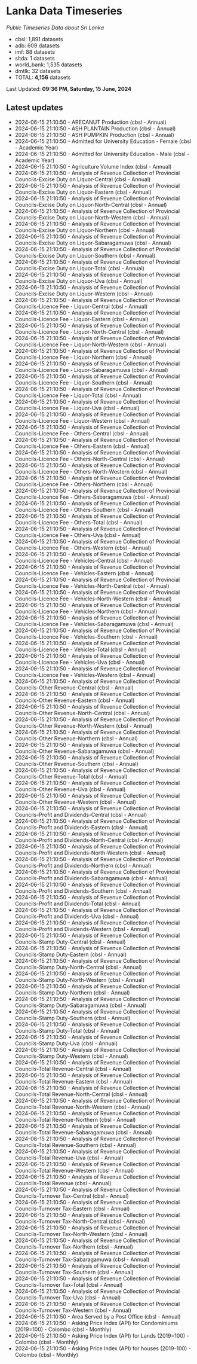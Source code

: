 # Lanka Data Timeseries
*Public Timeseries Data about Sri Lanka*

* cbsl: 1,891 datasets
* adb: 609 datasets
* imf: 88 datasets
* sltda: 1 datasets
* world_bank: 1,535 datasets
* dmtlk: 32 datasets
* TOTAL: **4,156** datasets

Last Updated: **09:36 PM, Saturday, 15 June, 2024**

## Latest updates

* 2024-06-15 21:10:50 - ARECANUT Production (cbsl - Annual)
* 2024-06-15 21:10:50 - ASH PLANTAIN Production (cbsl - Annual)
* 2024-06-15 21:10:50 - ASH PUMPKIN Production (cbsl - Annual)
* 2024-06-15 21:10:50 - Admitted for University Education - Female (cbsl - Academic Year)
* 2024-06-15 21:10:50 - Admitted for University Education - Male (cbsl - Academic Year)
* 2024-06-15 21:10:50 - Agriculture Volume Index (cbsl - Annual)
* 2024-06-15 21:10:50 - Analysis of Revenue Collection of Provincial Councils-Excise Duty on Liquor-Central (cbsl - Annual)
* 2024-06-15 21:10:50 - Analysis of Revenue Collection of Provincial Councils-Excise Duty on Liquor-Eastern (cbsl - Annual)
* 2024-06-15 21:10:50 - Analysis of Revenue Collection of Provincial Councils-Excise Duty on Liquor-North-Central (cbsl - Annual)
* 2024-06-15 21:10:50 - Analysis of Revenue Collection of Provincial Councils-Excise Duty on Liquor-North-Western (cbsl - Annual)
* 2024-06-15 21:10:50 - Analysis of Revenue Collection of Provincial Councils-Excise Duty on Liquor-Northern (cbsl - Annual)
* 2024-06-15 21:10:50 - Analysis of Revenue Collection of Provincial Councils-Excise Duty on Liquor-Sabaragamuwa (cbsl - Annual)
* 2024-06-15 21:10:50 - Analysis of Revenue Collection of Provincial Councils-Excise Duty on Liquor-Southern (cbsl - Annual)
* 2024-06-15 21:10:50 - Analysis of Revenue Collection of Provincial Councils-Excise Duty on Liquor-Total (cbsl - Annual)
* 2024-06-15 21:10:50 - Analysis of Revenue Collection of Provincial Councils-Excise Duty on Liquor-Uva (cbsl - Annual)
* 2024-06-15 21:10:50 - Analysis of Revenue Collection of Provincial Councils-Excise Duty on Liquor-Western (cbsl - Annual)
* 2024-06-15 21:10:50 - Analysis of Revenue Collection of Provincial Councils-Licence Fee - Liquor-Central (cbsl - Annual)
* 2024-06-15 21:10:50 - Analysis of Revenue Collection of Provincial Councils-Licence Fee - Liquor-Eastern (cbsl - Annual)
* 2024-06-15 21:10:50 - Analysis of Revenue Collection of Provincial Councils-Licence Fee - Liquor-North-Central (cbsl - Annual)
* 2024-06-15 21:10:50 - Analysis of Revenue Collection of Provincial Councils-Licence Fee - Liquor-North-Western (cbsl - Annual)
* 2024-06-15 21:10:50 - Analysis of Revenue Collection of Provincial Councils-Licence Fee - Liquor-Northern (cbsl - Annual)
* 2024-06-15 21:10:50 - Analysis of Revenue Collection of Provincial Councils-Licence Fee - Liquor-Sabaragamuwa (cbsl - Annual)
* 2024-06-15 21:10:50 - Analysis of Revenue Collection of Provincial Councils-Licence Fee - Liquor-Southern (cbsl - Annual)
* 2024-06-15 21:10:50 - Analysis of Revenue Collection of Provincial Councils-Licence Fee - Liquor-Total (cbsl - Annual)
* 2024-06-15 21:10:50 - Analysis of Revenue Collection of Provincial Councils-Licence Fee - Liquor-Uva (cbsl - Annual)
* 2024-06-15 21:10:50 - Analysis of Revenue Collection of Provincial Councils-Licence Fee - Liquor-Western (cbsl - Annual)
* 2024-06-15 21:10:50 - Analysis of Revenue Collection of Provincial Councils-Licence Fee - Others-Central (cbsl - Annual)
* 2024-06-15 21:10:50 - Analysis of Revenue Collection of Provincial Councils-Licence Fee - Others-Eastern (cbsl - Annual)
* 2024-06-15 21:10:50 - Analysis of Revenue Collection of Provincial Councils-Licence Fee - Others-North-Central (cbsl - Annual)
* 2024-06-15 21:10:50 - Analysis of Revenue Collection of Provincial Councils-Licence Fee - Others-North-Western (cbsl - Annual)
* 2024-06-15 21:10:50 - Analysis of Revenue Collection of Provincial Councils-Licence Fee - Others-Northern (cbsl - Annual)
* 2024-06-15 21:10:50 - Analysis of Revenue Collection of Provincial Councils-Licence Fee - Others-Sabaragamuwa (cbsl - Annual)
* 2024-06-15 21:10:50 - Analysis of Revenue Collection of Provincial Councils-Licence Fee - Others-Southern (cbsl - Annual)
* 2024-06-15 21:10:50 - Analysis of Revenue Collection of Provincial Councils-Licence Fee - Others-Total (cbsl - Annual)
* 2024-06-15 21:10:50 - Analysis of Revenue Collection of Provincial Councils-Licence Fee - Others-Uva (cbsl - Annual)
* 2024-06-15 21:10:50 - Analysis of Revenue Collection of Provincial Councils-Licence Fee - Others-Western (cbsl - Annual)
* 2024-06-15 21:10:50 - Analysis of Revenue Collection of Provincial Councils-Licence Fee - Vehicles-Central (cbsl - Annual)
* 2024-06-15 21:10:50 - Analysis of Revenue Collection of Provincial Councils-Licence Fee - Vehicles-Eastern (cbsl - Annual)
* 2024-06-15 21:10:50 - Analysis of Revenue Collection of Provincial Councils-Licence Fee - Vehicles-North-Central (cbsl - Annual)
* 2024-06-15 21:10:50 - Analysis of Revenue Collection of Provincial Councils-Licence Fee - Vehicles-North-Western (cbsl - Annual)
* 2024-06-15 21:10:50 - Analysis of Revenue Collection of Provincial Councils-Licence Fee - Vehicles-Northern (cbsl - Annual)
* 2024-06-15 21:10:50 - Analysis of Revenue Collection of Provincial Councils-Licence Fee - Vehicles-Sabaragamuwa (cbsl - Annual)
* 2024-06-15 21:10:50 - Analysis of Revenue Collection of Provincial Councils-Licence Fee - Vehicles-Southern (cbsl - Annual)
* 2024-06-15 21:10:50 - Analysis of Revenue Collection of Provincial Councils-Licence Fee - Vehicles-Total (cbsl - Annual)
* 2024-06-15 21:10:50 - Analysis of Revenue Collection of Provincial Councils-Licence Fee - Vehicles-Uva (cbsl - Annual)
* 2024-06-15 21:10:50 - Analysis of Revenue Collection of Provincial Councils-Licence Fee - Vehicles-Western (cbsl - Annual)
* 2024-06-15 21:10:50 - Analysis of Revenue Collection of Provincial Councils-Other Revenue-Central (cbsl - Annual)
* 2024-06-15 21:10:50 - Analysis of Revenue Collection of Provincial Councils-Other Revenue-Eastern (cbsl - Annual)
* 2024-06-15 21:10:50 - Analysis of Revenue Collection of Provincial Councils-Other Revenue-North-Central (cbsl - Annual)
* 2024-06-15 21:10:50 - Analysis of Revenue Collection of Provincial Councils-Other Revenue-North-Western (cbsl - Annual)
* 2024-06-15 21:10:50 - Analysis of Revenue Collection of Provincial Councils-Other Revenue-Northern (cbsl - Annual)
* 2024-06-15 21:10:50 - Analysis of Revenue Collection of Provincial Councils-Other Revenue-Sabaragamuwa (cbsl - Annual)
* 2024-06-15 21:10:50 - Analysis of Revenue Collection of Provincial Councils-Other Revenue-Southern (cbsl - Annual)
* 2024-06-15 21:10:50 - Analysis of Revenue Collection of Provincial Councils-Other Revenue-Total (cbsl - Annual)
* 2024-06-15 21:10:50 - Analysis of Revenue Collection of Provincial Councils-Other Revenue-Uva (cbsl - Annual)
* 2024-06-15 21:10:50 - Analysis of Revenue Collection of Provincial Councils-Other Revenue-Western (cbsl - Annual)
* 2024-06-15 21:10:50 - Analysis of Revenue Collection of Provincial Councils-Profit and Dividends-Central (cbsl - Annual)
* 2024-06-15 21:10:50 - Analysis of Revenue Collection of Provincial Councils-Profit and Dividends-Eastern (cbsl - Annual)
* 2024-06-15 21:10:50 - Analysis of Revenue Collection of Provincial Councils-Profit and Dividends-North-Central (cbsl - Annual)
* 2024-06-15 21:10:50 - Analysis of Revenue Collection of Provincial Councils-Profit and Dividends-North-Western (cbsl - Annual)
* 2024-06-15 21:10:50 - Analysis of Revenue Collection of Provincial Councils-Profit and Dividends-Northern (cbsl - Annual)
* 2024-06-15 21:10:50 - Analysis of Revenue Collection of Provincial Councils-Profit and Dividends-Sabaragamuwa (cbsl - Annual)
* 2024-06-15 21:10:50 - Analysis of Revenue Collection of Provincial Councils-Profit and Dividends-Southern (cbsl - Annual)
* 2024-06-15 21:10:50 - Analysis of Revenue Collection of Provincial Councils-Profit and Dividends-Total (cbsl - Annual)
* 2024-06-15 21:10:50 - Analysis of Revenue Collection of Provincial Councils-Profit and Dividends-Uva (cbsl - Annual)
* 2024-06-15 21:10:50 - Analysis of Revenue Collection of Provincial Councils-Profit and Dividends-Western (cbsl - Annual)
* 2024-06-15 21:10:50 - Analysis of Revenue Collection of Provincial Councils-Stamp Duty-Central (cbsl - Annual)
* 2024-06-15 21:10:50 - Analysis of Revenue Collection of Provincial Councils-Stamp Duty-Eastern (cbsl - Annual)
* 2024-06-15 21:10:50 - Analysis of Revenue Collection of Provincial Councils-Stamp Duty-North-Central (cbsl - Annual)
* 2024-06-15 21:10:50 - Analysis of Revenue Collection of Provincial Councils-Stamp Duty-North-Western (cbsl - Annual)
* 2024-06-15 21:10:50 - Analysis of Revenue Collection of Provincial Councils-Stamp Duty-Northern (cbsl - Annual)
* 2024-06-15 21:10:50 - Analysis of Revenue Collection of Provincial Councils-Stamp Duty-Sabaragamuwa (cbsl - Annual)
* 2024-06-15 21:10:50 - Analysis of Revenue Collection of Provincial Councils-Stamp Duty-Southern (cbsl - Annual)
* 2024-06-15 21:10:50 - Analysis of Revenue Collection of Provincial Councils-Stamp Duty-Total (cbsl - Annual)
* 2024-06-15 21:10:50 - Analysis of Revenue Collection of Provincial Councils-Stamp Duty-Uva (cbsl - Annual)
* 2024-06-15 21:10:50 - Analysis of Revenue Collection of Provincial Councils-Stamp Duty-Western (cbsl - Annual)
* 2024-06-15 21:10:50 - Analysis of Revenue Collection of Provincial Councils-Total Revenue-Central (cbsl - Annual)
* 2024-06-15 21:10:50 - Analysis of Revenue Collection of Provincial Councils-Total Revenue-Eastern (cbsl - Annual)
* 2024-06-15 21:10:50 - Analysis of Revenue Collection of Provincial Councils-Total Revenue-North-Central (cbsl - Annual)
* 2024-06-15 21:10:50 - Analysis of Revenue Collection of Provincial Councils-Total Revenue-North-Western (cbsl - Annual)
* 2024-06-15 21:10:50 - Analysis of Revenue Collection of Provincial Councils-Total Revenue-Northern (cbsl - Annual)
* 2024-06-15 21:10:50 - Analysis of Revenue Collection of Provincial Councils-Total Revenue-Sabaragamuwa (cbsl - Annual)
* 2024-06-15 21:10:50 - Analysis of Revenue Collection of Provincial Councils-Total Revenue-Southern (cbsl - Annual)
* 2024-06-15 21:10:50 - Analysis of Revenue Collection of Provincial Councils-Total Revenue-Uva (cbsl - Annual)
* 2024-06-15 21:10:50 - Analysis of Revenue Collection of Provincial Councils-Total Revenue-Western (cbsl - Annual)
* 2024-06-15 21:10:50 - Analysis of Revenue Collection of Provincial Councils-Total Revenue (cbsl - Annual)
* 2024-06-15 21:10:50 - Analysis of Revenue Collection of Provincial Councils-Turnover Tax-Central (cbsl - Annual)
* 2024-06-15 21:10:50 - Analysis of Revenue Collection of Provincial Councils-Turnover Tax-Eastern (cbsl - Annual)
* 2024-06-15 21:10:50 - Analysis of Revenue Collection of Provincial Councils-Turnover Tax-North-Central (cbsl - Annual)
* 2024-06-15 21:10:50 - Analysis of Revenue Collection of Provincial Councils-Turnover Tax-North-Western (cbsl - Annual)
* 2024-06-15 21:10:50 - Analysis of Revenue Collection of Provincial Councils-Turnover Tax-Northern (cbsl - Annual)
* 2024-06-15 21:10:50 - Analysis of Revenue Collection of Provincial Councils-Turnover Tax-Sabaragamuwa (cbsl - Annual)
* 2024-06-15 21:10:50 - Analysis of Revenue Collection of Provincial Councils-Turnover Tax-Southern (cbsl - Annual)
* 2024-06-15 21:10:50 - Analysis of Revenue Collection of Provincial Councils-Turnover Tax-Total (cbsl - Annual)
* 2024-06-15 21:10:50 - Analysis of Revenue Collection of Provincial Councils-Turnover Tax-Uva (cbsl - Annual)
* 2024-06-15 21:10:50 - Analysis of Revenue Collection of Provincial Councils-Turnover Tax-Western (cbsl - Annual)
* 2024-06-15 21:10:50 - Area Served by a Post Office (cbsl - Annual)
* 2024-06-15 21:10:50 - Asking Price Index (API) for Condominiums (2019=100) - Colombo (cbsl - Monthly)
* 2024-06-15 21:10:50 - Asking Price Index (API) for Lands (2019=100) - Colombo (cbsl - Monthly)
* 2024-06-15 21:10:50 - Asking Price Index (API) for houses (2019-100) - Colombo (cbsl - Monthly)